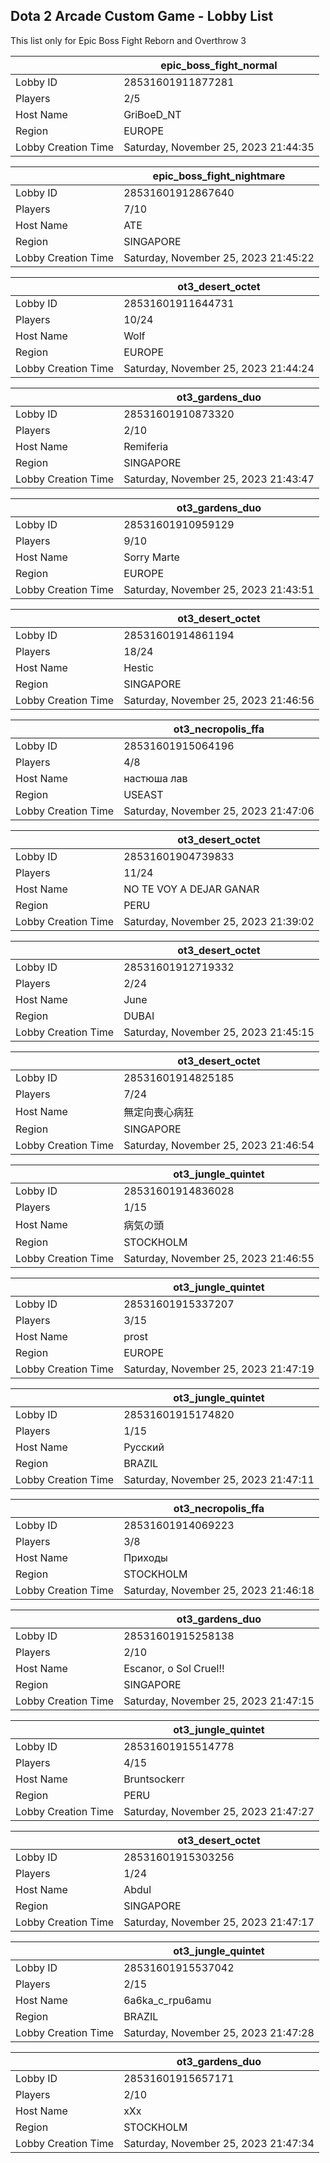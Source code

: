 ## Dota 2 Arcade Custom Game - Lobby List

This list only for Epic Boss Fight Reborn and Overthrow 3

|  | epic_boss_fight_normal |
| ------ | ------ |
| Lobby ID | 28531601911877281 |
| Players | 2/5 |
| Host Name | GriBoeD_NT |
| Region | EUROPE |
| Lobby Creation Time | Saturday, November 25, 2023 21:44:35 |


|  | epic_boss_fight_nightmare |
| ------ | ------ |
| Lobby ID | 28531601912867640 |
| Players | 7/10 |
| Host Name | ATE |
| Region | SINGAPORE |
| Lobby Creation Time | Saturday, November 25, 2023 21:45:22 |


|  | ot3_desert_octet |
| ------ | ------ |
| Lobby ID | 28531601911644731 |
| Players | 10/24 |
| Host Name | Wolf |
| Region | EUROPE |
| Lobby Creation Time | Saturday, November 25, 2023 21:44:24 |


|  | ot3_gardens_duo |
| ------ | ------ |
| Lobby ID | 28531601910873320 |
| Players | 2/10 |
| Host Name | Remiferia |
| Region | SINGAPORE |
| Lobby Creation Time | Saturday, November 25, 2023 21:43:47 |


|  | ot3_gardens_duo |
| ------ | ------ |
| Lobby ID | 28531601910959129 |
| Players | 9/10 |
| Host Name | Sorry Marte |
| Region | EUROPE |
| Lobby Creation Time | Saturday, November 25, 2023 21:43:51 |


|  | ot3_desert_octet |
| ------ | ------ |
| Lobby ID | 28531601914861194 |
| Players | 18/24 |
| Host Name | Hestic |
| Region | SINGAPORE |
| Lobby Creation Time | Saturday, November 25, 2023 21:46:56 |


|  | ot3_necropolis_ffa |
| ------ | ------ |
| Lobby ID | 28531601915064196 |
| Players | 4/8 |
| Host Name | настюша лав |
| Region | USEAST |
| Lobby Creation Time | Saturday, November 25, 2023 21:47:06 |


|  | ot3_desert_octet |
| ------ | ------ |
| Lobby ID | 28531601904739833 |
| Players | 11/24 |
| Host Name | NO TE VOY A DEJAR GANAR |
| Region | PERU |
| Lobby Creation Time | Saturday, November 25, 2023 21:39:02 |


|  | ot3_desert_octet |
| ------ | ------ |
| Lobby ID | 28531601912719332 |
| Players | 2/24 |
| Host Name | June |
| Region | DUBAI |
| Lobby Creation Time | Saturday, November 25, 2023 21:45:15 |


|  | ot3_desert_octet |
| ------ | ------ |
| Lobby ID | 28531601914825185 |
| Players | 7/24 |
| Host Name | 無定向喪心病狂 |
| Region | SINGAPORE |
| Lobby Creation Time | Saturday, November 25, 2023 21:46:54 |


|  | ot3_jungle_quintet |
| ------ | ------ |
| Lobby ID | 28531601914836028 |
| Players | 1/15 |
| Host Name | 病気の頭 |
| Region | STOCKHOLM |
| Lobby Creation Time | Saturday, November 25, 2023 21:46:55 |


|  | ot3_jungle_quintet |
| ------ | ------ |
| Lobby ID | 28531601915337207 |
| Players | 3/15 |
| Host Name | prost |
| Region | EUROPE |
| Lobby Creation Time | Saturday, November 25, 2023 21:47:19 |


|  | ot3_jungle_quintet |
| ------ | ------ |
| Lobby ID | 28531601915174820 |
| Players | 1/15 |
| Host Name | Русский |
| Region | BRAZIL |
| Lobby Creation Time | Saturday, November 25, 2023 21:47:11 |


|  | ot3_necropolis_ffa |
| ------ | ------ |
| Lobby ID | 28531601914069223 |
| Players | 3/8 |
| Host Name | Приходы |
| Region | STOCKHOLM |
| Lobby Creation Time | Saturday, November 25, 2023 21:46:18 |


|  | ot3_gardens_duo |
| ------ | ------ |
| Lobby ID | 28531601915258138 |
| Players | 2/10 |
| Host Name | Escanor, o Sol Cruel!! |
| Region | SINGAPORE |
| Lobby Creation Time | Saturday, November 25, 2023 21:47:15 |


|  | ot3_jungle_quintet |
| ------ | ------ |
| Lobby ID | 28531601915514778 |
| Players | 4/15 |
| Host Name | Bruntsockerr |
| Region | PERU |
| Lobby Creation Time | Saturday, November 25, 2023 21:47:27 |


|  | ot3_desert_octet |
| ------ | ------ |
| Lobby ID | 28531601915303256 |
| Players | 1/24 |
| Host Name | Abdul |
| Region | SINGAPORE |
| Lobby Creation Time | Saturday, November 25, 2023 21:47:17 |


|  | ot3_jungle_quintet |
| ------ | ------ |
| Lobby ID | 28531601915537042 |
| Players | 2/15 |
| Host Name | 6a6ka_c_rpu6amu |
| Region | BRAZIL |
| Lobby Creation Time | Saturday, November 25, 2023 21:47:28 |


|  | ot3_gardens_duo |
| ------ | ------ |
| Lobby ID | 28531601915657171 |
| Players | 2/10 |
| Host Name | xXx |
| Region | STOCKHOLM |
| Lobby Creation Time | Saturday, November 25, 2023 21:47:34 |


